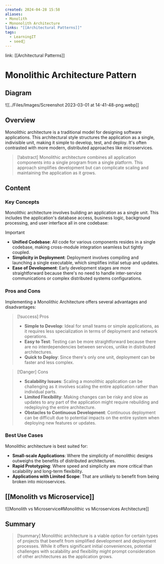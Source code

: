 ```yaml
---
created: 2024-04-28 15:58
aliases: 
- Monolith
- Mononolith Architecture
links: "[[Architectural Patterns]]"
tags:
  - LearningIT
  - seed🌱
---
```

link: [[Architectural Patterns]]

# Monolithic Architecture Pattern

## Diagram

![[../Files/Images/Screenshot 2023-03-01 at 14-41-48-png.webp]]

## Overview
Monolithic architecture is a traditional model for designing software applications. This architectural style structures the application as a single, indivisible unit, making it simple to develop, test, and deploy. It's often contrasted with more modern, distributed approaches like microservices.

> [!abstract]
>  Monolithic architecture combines all application components into a single program from a single platform. This approach simplifies development but can complicate scaling and maintaining the application as it grows.

## Content

### Key Concepts

Monolithic architecture involves building an application as a single unit. This includes the application's database access, business logic, background processing, and user interface all in one codebase:

> [!important]
> 
> - **Unified Codebase**: All code for various components resides in a single codebase, making cross-module integration seamless but tightly coupled.
> - **Simplicity in Deployment**: Deployment involves compiling and launching a single executable, which simplifies initial setup and updates.
> - **Ease of Development**: Early development stages are more straightforward because there's no need to handle inter-service communications or complex distributed systems configurations.

### Pros and Cons

Implementing a Monolithic Architecture offers several advantages and disadvantages:

> [!success] Pros
> 
> - **Simple to Develop**: Ideal for small teams or simple applications, as it requires less specialization in terms of deployment and network operations.
> - **Easy to Test**: Testing can be more straightforward because there are no interdependencies between services, unlike in distributed architectures.
> - **Quick to Deploy**: Since there's only one unit, deployment can be faster and less complex.

> [!Danger] Cons
> 
> - **Scalability Issues**: Scaling a monolithic application can be challenging as it involves scaling the entire application rather than individual parts.
> - **Limited Flexibility**: Making changes can be risky and slow as updates to any part of the application might require rebuilding and redeploying the entire architecture.
> - **Obstacles to Continuous Development**: Continuous deployment can be difficult due to potential impacts on the entire system when deploying new features or updates.

### Best Use Cases

Monolithic architecture is best suited for:

- **Small-scale Applications**: Where the simplicity of monolithic designs outweighs the benefits of distributed architectures.
- **Rapid Prototyping**: Where speed and simplicity are more critical than scalability and long-term flexibility.
- **Applications with Limited Scope**: That are unlikely to benefit from being broken into microservices.

## [[Monolith vs Microservice]]
![[Monolith vs Microservice#Monolithic vs Microservices Architecture]]

## Summary

> [!summary]
>  Monolithic architecture is a viable option for certain types of projects that benefit from simplified development and deployment processes. While it offers significant initial conveniences, potential challenges with scalability and flexibility might prompt consideration of other architectures as the application grows.


